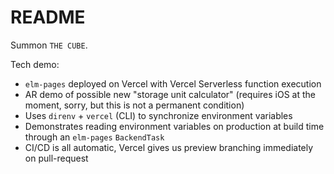 # README

Summon `THE CUBE`.

Tech demo:

- `elm-pages` deployed on Vercel with Vercel Serverless function execution
- AR demo of possible new "storage unit calculator" (requires iOS at the moment, sorry, but this is not a permanent condition)
- Uses `direnv` + `vercel` (CLI) to synchronize environment variables
- Demonstrates reading environment variables on production at build time through an `elm-pages` `BackendTask`
- CI/CD is all automatic, Vercel gives us preview branching immediately on pull-request